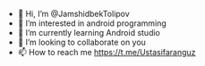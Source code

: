 - 👋 Hi, I’m @JamshidbekTolipov
- 👀 I’m interested in android programming
- 🌱 I’m currently learning Android studio
- 💞️ I’m looking to collaborate on you
- 📫 How to reach me https://t.me/Ustasifaranguz

<!---
JamshidbekTolipov/JamshidbekTolipov is a ✨ special ✨ repository because its `README.md` (this file) appears on your GitHub profile.
You can click the Preview link to take a look at your changes.
--->
